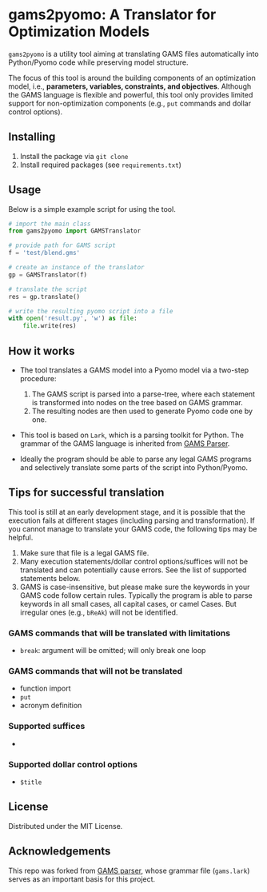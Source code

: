 # gams2pyomo: A Translator for Optimization Models

`gams2pyomo` is a utility tool aiming at translating GAMS files
automatically into Python/Pyomo code while preserving model structure.

The focus of this tool is around the building components of an optimization
model, i.e., **parameters, variables, constraints, and objectives**.
Although the GAMS language is flexible and powerful, this tool only provides
limited support for non-optimization components (e.g., `put` commands and dollar
control options).

## Installing

1. Install the package via `git clone`
2. Install required packages (see `requirements.txt`)

## Usage

Below is a simple example script for using the tool.
```python
# import the main class
from gams2pyomo import GAMSTranslator

# provide path for GAMS script
f = 'test/blend.gms'

# create an instance of the translator
gp = GAMSTranslator(f)

# translate the script
res = gp.translate()

# write the resulting pyomo script into a file
with open('result.py', 'w') as file:
    file.write(res)
```

## How it works
- The tool translates a GAMS model into a Pyomo model via a two-step procedure:

  1. The GAMS script is parsed into a parse-tree, where each statement is
  transformed into nodes on the tree based on GAMS grammar.
  2. The resulting nodes are then used to generate Pyomo code one by one.
- This tool is based on `Lark`, which is a parsing toolkit for Python.
The grammar of the GAMS language is inherited from [GAMS Parser](https://github.com/anderson-optimization/gams-parser).
- Ideally the program should be able to parse any legal GAMS programs and
selectively translate some parts of the script into Python/Pyomo.

## Tips for successful translation

This tool is still at an early development stage, and it is possible that the
execution fails at different stages (including parsing and transformation).
If you cannot manage to translate your GAMS code, the following tips may
be helpful.

1. Make sure that file is a legal GAMS file.
2. Many execution statements/dollar control options/suffices will not be
translated and can potentially cause errors. See the list of supported
statements below.
3. GAMS is case-insensitive, but please make sure the keywords in your GAMS code
follow certain rules. Typically the program is able to parse keywords in all
small cases, all capital cases, or camel Cases. But irregular ones (e.g., `bReAk`)
will not be identified.
### GAMS commands that will be translated with limitations
- `break`: argument will be omitted; will only break one loop

### GAMS commands that will not be translated
- function import
- `put`
- acronym definition

### Supported suffices
- 
### Supported dollar control options
- `$title`

## License
Distributed under the MIT License.

## Acknowledgements
This repo was forked from [GAMS parser](https://github.com/anderson-optimization/gams-parser),
whose grammar file (`gams.lark`) serves as an important basis for this project.
